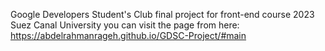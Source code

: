 Google Developers Student's Club final project for front-end course 2023 Suez Canal University
you can visit the page from here: https://abdelrahmanrageh.github.io/GDSC-Project/#main
